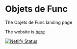 # Objets de Func
The Objets de Func landing page

The website is [here](http://www.objetsdefunc.com)

[![Netlify Status](https://api.netlify.com/api/v1/badges/7576e845-fbd3-4330-b584-7e89194aad19/deploy-status)](https://app.netlify.com/sites/odf/deploys)
